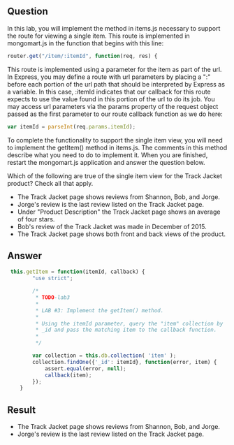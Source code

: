 
## Question

In this lab, you will implement the method in items.js necessary to support the route for viewing a single item. This route is implemented in mongomart.js in the function that begins with this line:

~~~javascript
router.get("/item/:itemId", function(req, res) {
~~~

This route is implemented using a parameter for the item as part of the url. In Express, you may define a route with url parameters by placing a ":" before each portion of the url path that should be interpreted by Express as a variable. In this case, :itemId indicates that our callback for this route expects to use the value found in this portion of the url to do its job. You may access url parameters via the params property of the request object passed as the first parameter to our route callback function as we do here:

~~~javascript
var itemId = parseInt(req.params.itemId);
~~~

To complete the functionality to support the single item view, you will need to implement the getItem() method in items.js. The comments in this method describe what you need to do to implement it. When you are finished, restart the mongomart.js application and answer the question below.

Which of the following are true of the single item view for the Track Jacket product? Check all that apply.

- The Track Jacket page shows reviews from Shannon, Bob, and Jorge.
- Jorge's review is the last review listed on the Track Jacket page.
- Under "Product Description" the Track Jacket page shows an average of four stars.
- Bob's review of the Track Jacket was made in December of 2015.
- The Track Jacket page shows both front and back views of the product.

## Answer

~~~javascript
 this.getItem = function(itemId, callback) {
        "use strict";

        /*
         * TODO-lab3
         *
         * LAB #3: Implement the getItem() method.
         *
         * Using the itemId parameter, query the "item" collection by
         * _id and pass the matching item to the callback function.
         *
         */

        var collection = this.db.collection( 'item' );
        collection.findOne({'_id': itemId}, function(error, item) {
            assert.equal(error, null);
            callback(item);
        });
    }
~~~

## Result

- The Track Jacket page shows reviews from Shannon, Bob, and Jorge.
- Jorge's review is the last review listed on the Track Jacket page.





